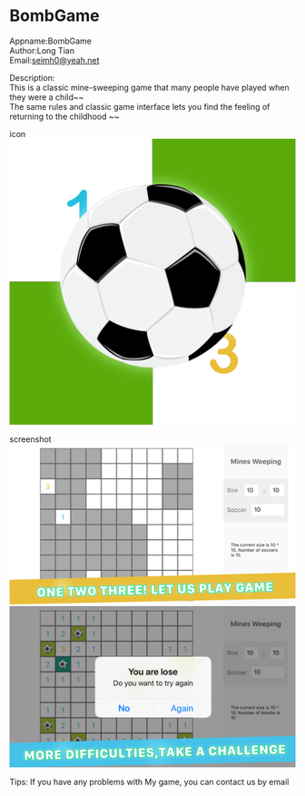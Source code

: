 # BombGame
Appname:BombGame<br/>
Author:Long Tian<br/>
Email:seimh0@yeah.net<br/>

Description:<br/>
This is a classic mine-sweeping game that many people have played when they were a child~~ <br/>
The same rules and classic game interface lets you find the feeling of returning to the childhood ~~

icon<br/>
![image](https://github.com/2219599254/BombGame/blob/master/image/icon_start2.png)

screenshot<br/>
![image](https://github.com/2219599254/BombGame/blob/master/image/page1.png)
<br/>
![image](https://github.com/2219599254/BombGame/blob/master/image/page2.png)

Tips:
If you have any problems with My game, you can contact us by email
